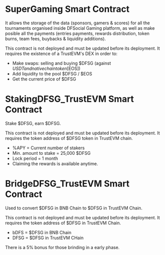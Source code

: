 # SuperGaming Smart Contract

It allows the storage of the data (sponsors, gamers & scores) for all the tournaments organised inside DFSocial Gaming platform, as well as make posible all the payments (entries payments, rewards distribution, token burns, team fees, buybacks & liquidity additions).

This contract is not deployed and must be updated before its deployment. It requires the existence of a TrustEVM's DEX in order to:
- Make swaps: selling and buying $DFSG (against $USDT and native chain token [$EOS])
- Add liquidity to the pool $DFSG / $EOS
- Get the current price of $DFSG


# StakingDFSG_TrustEVM Smart Contract

Stake $DFSG, earn $DFSG.

This contract is not deployed and must be updated before its deployment. It requires the token address of $DFSG token in TrustEVM chain.

- %APY = Current number of stakers
- Min. amount to stake = 25,000 $DFSG
- Lock period = 1 month
- Claiming the rewards is available anytime.

# BridgeDFSG_TrustEVM Smart Contract

Used to convert $DFSG in BNB Chain to $DFSG in TrustEVM Chain.

This contract is not deployed and must be updated before its deployment. 
It requires the token address of $DFSG in TrustEVM Chain.

- bDFS = $DFSG in BNB Chain
- DFSG = $DFSG in TrustEVM CHain

There is a 5% bonus for those brinding in a early phase.
